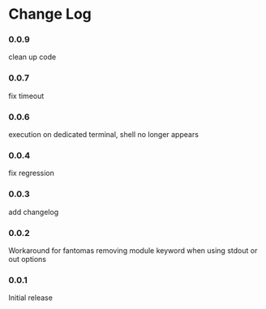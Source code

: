 # Change Log

### 0.0.9

clean up code

### 0.0.7

fix timeout

### 0.0.6

execution on dedicated terminal, shell no longer appears

### 0.0.4

fix regression

### 0.0.3

add changelog

### 0.0.2

Workaround for fantomas removing module keyword when using stdout or out options

### 0.0.1

Initial release

